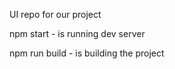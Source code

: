 UI repo for our project

npm start - is running dev server

npm run build - is building the project
